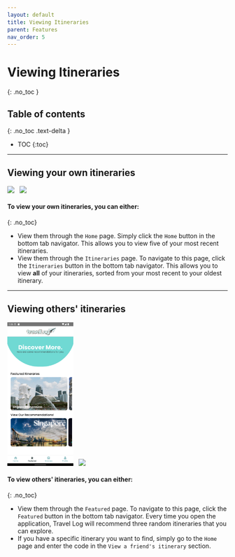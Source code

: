 ```yaml
---
layout: default
title: Viewing Itineraries
parent: Features
nav_order: 5
---
```

# Viewing Itineraries
{: .no_toc }

## Table of contents
{: .no_toc .text-delta }

- TOC
{:toc}

<hr>

## Viewing your own itineraries

<img src="../images/features/home-page.gif" width="30%"> &nbsp;
<img src="../images/features/main-itinerary.gif" width="30%">

#### To view your own itineraries, you can either:
{: .no_toc}

- View them through the `Home` page. Simply click the `Home` button in the bottom tab navigator.
This allows you to view five of your most recent itineraries.
- View them through the `Itineraries` page. To navigate to this page, click the `Itineraries` button in the bottom tab navigator. This allows you to view **all** of your itineraries, sorted from your most recent to your oldest itinerary.

<hr>

## Viewing others' itineraries

<img src="../images/features/featured.png" width="30%"> &nbsp;
<img src="../images/features/home-page.gif" width="30%"> 

#### To view others' itineraries, you can either:
{: .no_toc}

- View them through the `Featured` page. To navigate to this page, click the `Featured` button in the bottom tab navigator. Every time you open the application, Travel Log will recommend three random itineraries that you can explore.
- If you have a specific itinerary you want to find, simply go to the `Home` page and enter the code in the `View a friend's itinerary` section.
